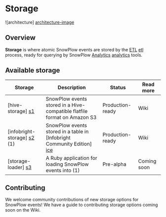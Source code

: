 # Storage

![architecture] [architecture-image]

## Overview

**Storage** is where atomic SnowPlow events are stored by the [ETL] [etl] process, ready for querying by SnowPlow [Analytics] [analytics] tools.

## Available storage

| Storage                       | Description                                                               | Status           | Read more                    |
|-------------------------------|---------------------------------------------------------------------------|------------------|------------------------------|
| [hive-storage] [s1]           | SnowPlow events stored in a Hive-compatible flatfile format on Amazon S3  | Production-ready | Wiki                         |
| [infobright-storage] [s2] (1) | SnowPlow events stored in a table in [Infobright Community Edition] [ice] | Production-ready | Wiki                         |  
| [storage-loader] [s3]         | A Ruby application for loading SnowPlow events into (1)                   | Pre-alpha        | Coming soon                  |  

## Contributing

We welcome community contributions of new storage options for SnowPlow events! We have a guide to contributing storage options coming soon on the Wiki. 

[architecture-image]: https://github.com/snowplow/snowplow/raw/master/4-storage/4-storage.png
[trackers]: https://github.com/snowplow/snowplow/tree/master/1-trackers
[etl]: https://github.com/snowplow/snowplow/tree/master/3-etl
[analytics]: https://github.com/snowplow/snowplow/tree/master/5-analytics

[s1]: ./hive-storage/
[s2]: ./infobright-storage/
[s3]: ./storage-loader/
[ice]: http://www.infobright.org